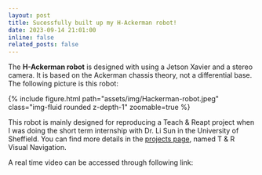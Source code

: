 ```yaml
---
layout: post
title: Sucessfully built up my H-Ackerman robot!
date: 2023-09-14 21:01:00
inline: false
related_posts: false
---
```


The **H-Ackerman robot** is designed with using a Jetson Xavier and a stereo camera. It is based on the Ackerman chassis theory, not a differential base. The following picture is this robot:

<div class="row mt-3">
    <div class="col-sm mt-3 mt-md-0">
        {% include figure.html path="assets/img/Hackerman-robot.jpeg" class="img-fluid rounded z-depth-1" zoomable=true %}
    </div>
</div>

This robot is mainly designed for reproducing a Teach & Reapt project when I was doing the short term internship with Dr. Li Sun in the University of Sheffield. You can find more details in the [ projects page](https://neuronsvision.com/projects/4_project/), named T & R Visual Navigation.

A real time video can be accessed through following link:
